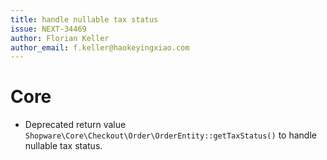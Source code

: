 ```yaml
---
title: handle nullable tax status
issue: NEXT-34469
author: Florian Keller
author_email: f.keller@haokeyingxiao.com
---
```

# Core
* Deprecated return value `Shopware\Core\Checkout\Order\OrderEntity::getTaxStatus()` to handle nullable tax status.
